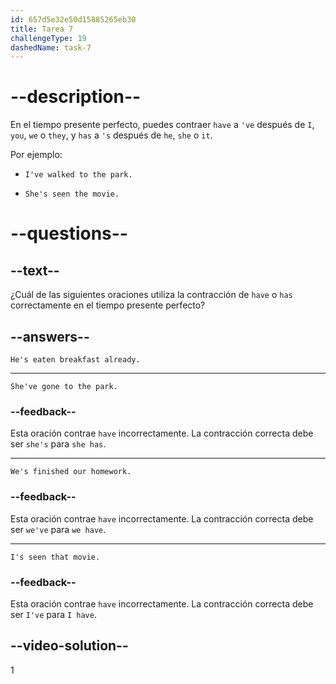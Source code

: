 ```yaml
---
id: 657d5e32e50d15885265eb30
title: Tarea 7
challengeType: 19
dashedName: task-7
---
```


# --description--

 En el tiempo presente perfecto, puedes contraer `have` a `'ve` después de `I`, `you`, `we` o `they`, y `has` a `'s` después de `he`, `she` o `it`.

Por ejemplo:

- `I've walked to the park.`

- `She's seen the movie.`

# --questions--

## --text--

¿Cuál de las siguientes oraciones utiliza la contracción de `have` o `has` correctamente en el tiempo presente perfecto?

## --answers--

`He's eaten breakfast already.`

---

`She've gone to the park.`

### --feedback--

Esta oración contrae `have` incorrectamente. La contracción correcta debe ser `she's` para `she has`.

---

`We's finished our homework.`

### --feedback--

Esta oración contrae `have` incorrectamente. La contracción correcta debe ser `we've` para `we have`.

---

`I's seen that movie.`

### --feedback--

Esta oración contrae `have` incorrectamente. La contracción correcta debe ser `I've` para `I have`.

## --video-solution--

1
